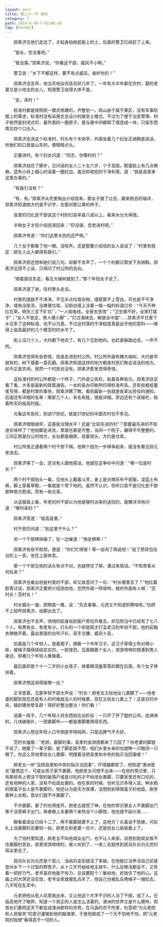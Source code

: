 ```yaml
---
layout: post
title: 第二十一节 进村
category: 7
path: 2014-8-30-7-02100.md
tag: [normal]
---
```


　　郧素济见他们走远了，才起身拍拍屁股上的土，后面的警卫已经赶了上来。

　　“首长，您没事吧。”

　　“我没事。”郧素济说，“你看这干部，威风不小咧。”

　　警卫说：“乡下不都这样，要不有点威风，谁听你的！”

　　郧素济没言声，他当天地会农技员好几年了，一年有大半年都在农村，娶的老婆又是小地主的女儿，知道警卫说得大体不差。

　　“走，进村！”

　　标准村都是按照统一模式修建的，齐整划一。琼山由于属于黄区，没有军事防御上的需求，标准村没有采用文总设计的堡垒土楼式。不过为了便于治安管理，村子依然是封闭式的，最外面的一圈房子，屋与屋中间都砌了墙连成一块，只留东西南北四个口出入。

　　郧素济走进这个标准村，村头有个木岗亭，外面坐着几个妇女正纳鞋底说话，听她们的口音是山东的，便暗暗点头。

　　正要进村，有个妇女问道：“同志，你哪村的？”

　　郧素济站住了脚步，见问话的女人二十五六岁，个子高挑，鹅蛋脸上有几点微麻，蓝布小袄上细心的滚着一圈红边，虽旧却收拾的干净利落，道：“我是县里来这里办事的。”

　　“有路引没有？”

　　“有，有。”郧素济从兜里掏出介绍信来，那女子接了过去，颠来倒去的端详，郧素济知道她大约是不识字，在那对那公章的样子。

　　县里的归化民干部说这个村的扫盲率是八成以上，看来水分大得很。

　　半晌女子才将介绍信递回来：“印没错，您老进村吧。”

　　郧素济夸道：“你们这里关防的还严咧。”

　　几个女子都看了他一眼。没吱声。还是那要介绍信的女人说话了：“村里有规定：陌生人出入都得有路引。”

　　郧素济原还想和她们说几句，却都不言声了。一个个的都只管坐下去纳鞋。郧素济见搭不上话，只得问了村公所的去向。

　　“顺着路往东走，看见大榕树就到了。”那个年轻女子说了。

　　郧素济道了谢，往村里头走去。

　　村里的道路干干净净，不见半点垃圾杂物，墙壁算不上雪白，可也是干干净净，墙角没尿渍，没粪便垃圾，沿街白墙上涂着一幅一幅的标语口号：“今天不种红花草。明天三亚下矿坑”；“一人偷电线，全家去劳改”；“卫生搞不好，全家打摆子”；“女人不放足，男人缠小脚”；“打过海峡去，解放全中国”……郧素济平日里下乡见多了这种标语，也不以为意。不过这村落的干净程度真是出乎他的意料――够得上临高最好的几个模范村的水平了。

　　街上没几个人，大约都下地去了。有几个见到他的。也赶紧躲路边去，一声不吭。

　　郧素济觉得有些奇怪，径直走进到村公所。村公所外面有棵大榕树，大约是早就有的，树下摆着一盘石磨。郧素济知道这样的地方都是村民们聚会说话的地方。如今正是农闲，居然一个村民也没有。郧素济愈发觉得奇怪。

　　这标准村的村公所都是一个样子，门外是公告栏。贴着各种告示。郧素济驻足看了看，大多是最新的政策通告。一水的县办印刷所印得标准布告。还有些粗纸墨笔写得，都是村里的事务，郧素济瞧了瞧，看到最新一张就是各家出劳役的通知，后面还有详细的名单：哪家几个人，有名有姓，很是详细。旁边还有个读报栏，贴着昨天的临高时报。

　　光看这布告栏，别说17世纪，就是21世纪的中国农村也不多见。

　　郧素济暗暗纳罕，这基层治理水平！还是“比较先进的村”？那要最先进的不知道长啥样了？他抬脚走进去，里面也甚是齐整，当间一个院子，碾得平平整整的，三间正房是办公的地方，左右都是厢房，挂着锁头，大约是仓库。

　　村公所里正遇着两个村干部下棋。他两个因为一步棋争起来，就没有看见郧元老进去。

　　郧素济等了一会，还没有人跟他搭话，他就在这争吵中问道：“哪一位是村长？”

　　两个村干部抬头一看，见他头上戴着斗笠，身上是对襟灰布干部服，深蓝土布裤，脚上穿着草鞋，一看就是个常下地的。虽然不认识，但听口音不是归化民干部那种南方腔调，而有一些北音。

　　从这服装上看，年老的村干部以为他是哪村派来的送信的，就懒洋洋地问道：“哪村来的？”

　　郧素济答道：“临高县里。”

　　村干部仍问道：“到这里干什么？”

　　另一个干部棋快输了，在一边催道：“快走棋嘛！”

　　郧素济有些不耐烦，便道：“你们忙得很！等一会闲了再说吧！”说了把背包往台阶上一丢，坐在上面休息。

　　第一个干部见他的话头有点不对，也就停住了棋，凑过来搭话。“不知贵客从何处来？”

　　郧素济也看出他是村里的干部，却又故意问了一句：“村长哪里去了？”他红着脸答过话，郧素济正要把介绍信给他，忽然外面一阵喧哗。就听外面有人喊：“范村长！范村长！”

　　村长眉头一皱，把棋盘一推，说：“先去看看，元虎又不知道折腾啥呢。”也顾不上招呼郧素济，抬脚出去了。

　　郧素济也不言声，悄悄的起身站到窗户旁往外看去，却见院当中已经有了七八个人，有男有女，有老有少。打头的一个却是刚才打孟老汉的年轻干部，他的前胸衣襟敞开着，露出里面的白布汗衫，双手叉腰，威风十足。

　　后面是几个年轻人，提着棍子，拥着一个中年汉子。这汉子穿得土布对襟小褂，被绳子捆得结结实实的，一脸惶恐。后面跟着个女人，哭哭啼啼的想凑到男人身边，却被几个年轻人推搡着。

　　最后面却是个十一二岁的小女孩子，抹着眼泪羞答答的跟在后面，有个女子搀扶着。

　　郧素济想这闹得是哪一出？

　　正寻思着，见那年轻干部大声说：“村长！颜老五又给他女儿裹脚了――他老婆的脚到现在还是有人的时候放没人的时候裹，现在又给女儿裹上了！这是对抗中央，搞封建余孽复辟！得好好整治整治！你们看！”

　　说着一挥手，几个年轻人将东西抬在台阶前：一只开了开了膛的公鸡，血淋淋的，几块破碗片，一团裹脚布――都是裹脚要用得东西。

　　郧素济心想这年轻人口号倒是学得纯熟，只是这脾气不大好。

　　范村长皱眉：“老颜，裹脚的事，县里的宣讲团都来了几回了？你老婆的脚就不说了，她裹了一辈子脚，放了脚走路不惯，咱们乡里乡亲的也就睁一只眼闭一只眼了。你这么背地里给女儿裹脚，明摆着没把县里和中央的指示当回事喽！”

　　颜老五一听“没把县里和中央的指示当回事”，吓得腿都软了。他知道“澳洲首长”最恨这个，可是女孩子家不裹脚，他颜老五可想不出来――在他的常识里，只有那些有上顿没下顿的破落户或是讨吃的才不给闺女裹脚，只要家里还有口吃的，还有地种的人家，没有不给闺女裹的。他在家的时候，也听见识多得人说，种水稻的南蛮子女人是不裹脚的，他还以为是天方夜谭，没想到到得南蛮子的地盘，刚学着种上水稻，首长们就不许裹脚了。

　　不许裹脚，裹了的也得放开。颜老五就慌了神，在他的常识里女人不裹脚出门等于没穿裤子出门。再者晚上夫妻两个亲热没个小脚捏，他也提不起兴来……

　　眼看着闺女已经十二了，再不裹脚就裹不上了，这地方丫头虽说不愁嫁，可彩礼上没裹脚的总要轻一些。颜老五和老婆一合计，还是给女儿偷偷裹上了。

　　为了怕村里知道，颜老五不叫他闺女出门，也不让人来家。没想到她闺女挨不住裹脚的苦处，夜里哭哭啼啼的，被人听到了，一来二去就传到民兵队长刘元虎的耳朵里去了。

　　民兵队长刘元虎是个孤儿：没闹兵变前就没了爹娘，在他能扛活养活自己前是登州乡下一个讨饭的野孩子，从十三岁开始给地主放牛，什么庄稼活都会干，又有着一把好力气，老爷喜欢他能干有力，总说要配个丫鬟给他，好拢住了他的心。这画上的大饼还没实现，老爷全家就被乱兵杀了，他自己也被乱兵用绳子一捆拉去，几乎死在乱军中。

　　元老把他从死人坑里救出来，又让他这个大字不识的人当了干部，成了人。在临高他开了眼界，知道一个真正的人是怎么活着的，澳洲的世界又是什么模样。而首长们要把这天下都变成澳洲那样的世界。在马袅的农干所里，杜雯把“为元老院和人民服务”的意识灌输到他的脑海里，于是他就成了一个天不怕地不怕，把“元老院的指使”看得高于一切的人。
